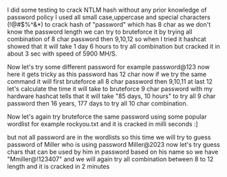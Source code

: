 I did some testing to crack NTLM hash without any prior knowledge of password policy I used all small case,uppercase and special characters (!@#$%^&*) to crack hash of "password"  which has 8 char as we don't know the password length we can try to bruteforce it by trying all combination of 8 char password then 9,10,12 so when I tried it hashcat showed that it will take 1 day 6 hours to try all combination but cracked it in about 3 sec with speed of 5900 MH/S.


Now let's try some different password for example password@123 now here it gets tricky as this password has 12 char now if we try the same command it will first bruteforce all 8 char password then 9,10,11 at last 12 let's calculate the time it will take to bruteforce 9 char password with my hardware hashcat tells that it will take "85 days, 10 hours" to try all 9 char password then 16 years, 177 days to try all 10 char combination.

Now let's again try bruteforce the same password using some popular wordlist for example rockyou.txt and it is cracked in milli seconds :]

but not all password are in the wordlists so this time we will try to guess password of Miller who is using password Miller@2023 now let's try guess chars that can be used by him in password based on his name so we have "Mmiller@!123407" and we will again try all combination between 8 to 12 length and it is cracked in 2 minutes
